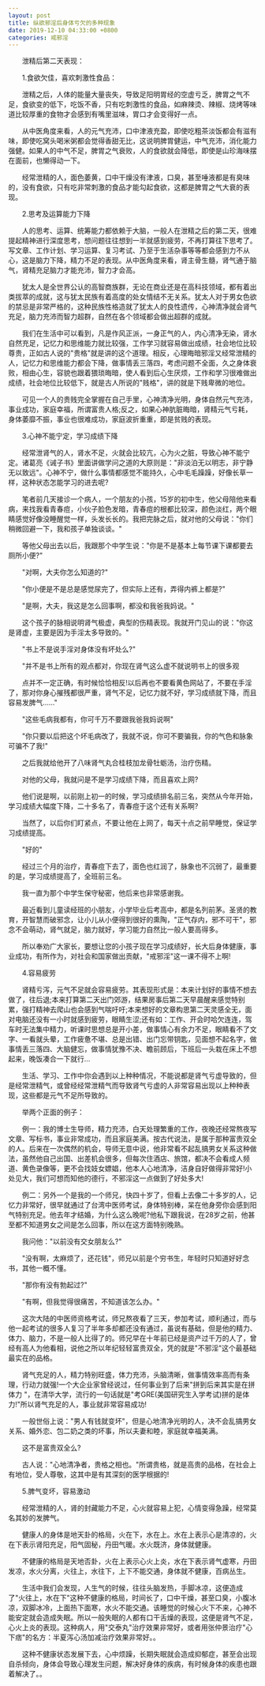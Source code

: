```yaml
---
layout: post
title: 纵欲邪淫后身体亏欠的多种现象
date: 2019-12-10 04:33:00 +0800
categories: 戒邪淫
---
```


　　泄精后第二天表现：
　　1.食欲欠佳，喜欢刺激性食品：
　　泄精之后，人体的能量大量丧失，导致足阳明胃经的空虚亏乏，脾胃之气不足，食欲变的低下，吃饭不香，只有吃刺激性的食品，如麻辣烫、辣椒、烧烤等味道比较厚重的食物才会感到有嘴里滋味，胃口才会变得好一点。
　　从中医角度来看，人的元气充沛，口中津液充盈，即使吃粗茶淡饭都会有滋有味，即使吃窝头喝米粥都会觉得香甜无比，这说明脾胃健运，中气充沛，消化能力强健。如果人的中气不足，脾胃之气衰败，人的食欲就会降低，即使是山珍海味摆在面前，也懒得动一下。
　　经常泄精的人，面色萎黄，口中干燥没有津液，口臭，甚至唾液都是有臭味的，没有食欲，只有吃非常刺激的食品才能勾起食欲，这都是脾胃之气大衰的表现。
　　2.思考及运算能力下降
　　人的思考、运算、统筹能力都依赖于大脑，一般人在泄精之后的第二天，很难提起精神进行深度思考，想问题往往想到一半就感到疲劳，不再打算往下思考了。写文章、工作计划、学习运算、复习考试、乃至于生活杂事等等都会感到力不从心，这是脑力下降，精力不足的表现。从中医角度来看，肾主骨生髓，肾气通于脑气，肾精充足脑力才能充沛，智力才会高。
　　犹太人是全世界公认的高智商族群，无论在商业还是在高科技领域，都有着出类拔萃的成就，这与犹太民族有着高度的处女情结不无关系。犹太人对于男女色欲的禁忌是非常严格的，这种民族性格造就了犹太人的良性遗传，心神清净就会肾气充足，脑力充沛而智力超群，自然在各个领域都会做出超群的成就。
　　我们在生活中可以看到，凡是作风正派，一身正气的人，内心清净无染，肾水自然充足，记忆力和思维能力就比较强，工作学习就容易做出成绩，社会地位比较尊贵，正如古人说的"贵格"就是讲的这个道理。相反，心理晦暗邪淫又经常泄精的人，记忆力和思维能力都会下降，做事情丢三落四，考虑问题不全面，久之身体衰败，相由心生，容貌也跟着猥琐晦暗，使人看到后心生厌烦，工作和学习很难做出成绩，社会地位比较低下，就是古人所说的"贱格"，讲的就是下贱卑微的地位。
　　可见一个人的贵贱完全掌握在自己手里，心神清净光明，身体自然元气充沛，事业成功，家庭幸福，所谓富贵人格;反之，如果心神肮脏晦暗，肾精元气亏耗，身体萎靡不振，事业也很难成功，家庭波折重重，即是贫贱的表现。
　　3.心神不能宁定，学习成绩下降
　　经常泄肾气的人，肾水不足，火就会比较亢，心为火之脏，导致心神不能宁定。诸葛亮《诫子书》里面讲做学问之道的大原则是："非淡泊无以明志，非宁静无以致远"。心神不宁，做什么事情都感觉不能持久，心中毛毛躁躁，好像长草一样，这种状态怎能学习的进去呢?
　　笔者前几天接诊一个病人，一个朋友的小孩，15岁的初中生，他父母陪他来看病，来找我看青春痘，小伙子脸色发暗，青春痘的根都比较深，颜色淡红，两个眼睛感觉好像没睡醒觉一样，头发长长的。我把完脉之后，就对他的父母说："你们稍微回避一下，我和孩子单独谈谈。"
　　等他父母出去以后，我跟那个中学生说："你是不是基本上每节课下课都要去厕所小便?"
　　"对啊，大夫你怎么知道的?"
　　"你小便是不是总是感觉尿完了，但实际上还有，弄得内裤上都是?"
　　"是啊，大夫，我这是怎么回事啊，都没和我爸我妈说。"
　　这个孩子的脉相说明肾气极虚，典型的伤精表现。我就开门见山的说："你这是肾虚，主要是因为手淫太多导致的。"
　　"书上不是说手淫对身体没有坏处么?"
　　"并不是书上所有的观点都对，你现在肾气这么虚不就说明书上的很多观
　　点并不一定正确，有时候恰恰相反!以后再也不要看黄色网站了，不要在手淫了，那对你身心摧残都很严重，肾气不足，记忆力就不好，学习成绩就下降，而且容易发脾气……"
　　"这些毛病我都有，你可千万不要跟我爸我妈说啊"
　　"你只要以后把这个坏毛病改了，我就不说，你可不要骗我，你的气色和脉象可骗不了我!"
　　之后我就给他开了八味肾气丸合桂枝加龙骨牡蛎汤，治疗伤精。
　　对他的父母，我就问是不是学习成绩下降，而且喜欢上网?
　　他们说是啊，以前刚上初一的时候，学习成绩排名前三名，突然从今年开始，学习成绩大幅度下降，二十多名了，青春痘于这个还有关系啊?
　　当然了，以后你们盯紧点，不要让他在上网了，每天十点之前早睡觉，保证学习成绩提高。
　　"好的"
　　经过三个月的治疗，青春痘下去了，面色也红润了，脉象也不沉弱了，最重要的是，学习成绩提高了，全班前三名。
　　我一直为那个中学生保守秘密，他后来也非常感谢我。
　　最近看到儿童读经班的小朋友，小学毕业后考高中，都是名列前茅。圣贤的教育，开智慧而破邪念，让小儿从小便得到很好的熏陶，"正气存内，邪不可干"，邪念不会萌动，肾气就足，脑力就好，学习能力自然比一般人要高得多。
　　所以奉劝广大家长，要想让您的小孩子现在学习成绩好，长大后身体健康，事业成功，有所作为，对社会和国家做出贡献，"戒邪淫"这一课不得不上啊!
　　4.容易疲劳
　　肾精亏泻，元气不足就会容易疲劳。其表现形式是：本来计划好的事情不想去做了，往后退;本来打算第二天出门郊游，结果房事后第二天早晨醒来感觉特别累，强打精神去爬山也会感到气喘吁吁;本来想好的文章构思第二天灵感全无，面对电脑还没有一小时就感到疲劳，眼睛生涩;还有如：工作、开会时哈欠连连，驾车时无法集中精力，听课时思想总是开小差，做事情心有余力不足，眼睛看不了文字、一看就头晕，工作疲惫不堪、总是出错、出门忘带钥匙，见面想不起名字，做事情丢三落四、大脑健忘，做事情犹豫不决、瞻前顾后，下班后一头栽在床上不想起来，晚饭凑合一下就行…
　　生活、学习、工作中你会遇到以上种种情况，不能说都是肾气亏虚导致的，但是经常泄精气，或曾经经常泄精气而导致肾气亏虚的人非常容易出现以上种种表现，这些都是元气不足所导致的。
　　举两个正面的例子：
　　例一：我的博士生导师，精力充沛，白天处理繁重的工作，夜晚还经常熬夜写文章、写标书，事业非常成功，而且家庭美满。按古代说法，是属于那种富贵双全的人。后来在一次偶然的机会，导师无意中说，他非常看不起乱搞男女关系这种做法，虽然他自己出国、出差机会很多，但每次住酒店、旅馆，都决不会看成人频道、黄色录像等，更不会找妓女嫖娼，他本人心地清净，洁身自好做得非常好!小处见大，我们可想而知他的德行，不邪淫这一点做到了好处多大!
　　例二：另外一个是我的一个师兄，快四十岁了，但看上去像二十多岁的人，记忆力非常好，很早就通过了台湾中医师考试，身体特别棒，呆在他身旁你会感到阳气特别充足。他去年才结婚，为什么这么晚呢?他私下跟我说，在28岁之前，他甚至都不知道男女之间是怎么回事，所以在这方面特别晚熟。
　　我问他："以前没有交女朋友么?"
　　"没有啊，太麻烦了，还花钱"，师兄以前是个穷书生，年轻时只知道好好念书，其他一概不懂。
　　"那你有没有勃起过?"
　　"有啊，但我觉得很痛苦，不知道该怎么办。"
　　这次大陆的中医师资格考试，师兄熬夜看了三天，参加考试，顺利通过，而与他一起考试的很多人复习了半年多却都还没有通过，虽说有基础，但是他的精力、体力、脑力，不是一般人比得了的。师兄早在十年前已经是资产过千万的人了，曾经有高人为他看相，说他之所以年纪轻轻富贵双全，凭的就是"不邪淫"这个最基础最实在的品格。
　　肾气充足的人，精力特别旺盛，体力充沛，头脑清晰，做事情效率高而有条理，行动力就强!一个大企业家曾经说过，任何事业到了后来"拼到后来其实是在拼体力 "，在清华大学，流行的一句话就是"考GRE(美国研究生入学考试)拼的是体力!"所以肾气充足的人，事业就非常容易成功!
　　一般世俗上说："男人有钱就变坏"，但是心地清净光明的人，决不会乱搞男女关系、婚外恋、包二奶之类的坏事，所以夫妻和睦，家庭就幸福美满。
　　这不是富贵双全么?
　　古人说："心地清净者，贵格之相也。"所谓贵格，就是高贵的品格，在社会上有地位，受人尊敬，这其中是有其深刻的医学根据的!
　　5.脾气变坏，容易激动
　　经常泄精的人，肾的封藏能力不足，心火就容易上犯，心情变得急躁，经常莫名其妙的发脾气。
　　健康人的身体是地天卦的格局，火在下，水在上。水在上表示心是清凉的，火在下表示肾阳充足，阳气固秘，丹田气暖。水火既济，身体就健康。
　　不健康的格局是天地否卦，火在上表示心火上炎，水在下表示肾气虚寒，丹田发凉，水火分离，火往上，水往下，上下不能交通，身体就不健康，百病丛生。
　　生活中我们会发现，人生气的时候，往往头脑发热，手脚冰凉，这便造成了"火往上，水在下"这种不健康的格局，时间长了，口中干燥，甚至口臭，小腹冰凉，双脚冰冷，上面热下面寒，水火不能交通。该睡觉的时候心火下不来，心神不能安定就会造成失眠。所以一般失眠的人都有口干舌燥的表现，这便是肾气不足，心火上炎的表现。这种病人，用"交泰丸"治疗效果非常好，或者用张仲景治疗"心下痞"的名方：半夏泻心汤加减治疗效果非常好。。
　　这种不健康状态发展下去，心中烦躁，长期失眠就会造成抑郁症，甚至会出现自杀倾向，身体会导致心理发生问题，解决好身体的疾病，有时候身体的疾患也跟着解决了。。